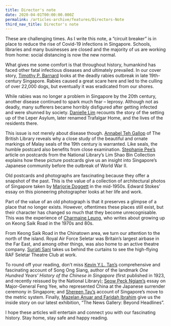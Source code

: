 ```yaml
---
title: Director's note
date: 2020-04-01T00:00:00.000Z
permalink: /articles-archive/features/Directors-Note
third_nav_title: Director's note
---
```


These are challenging times. As I write this note, a “circuit breaker” is in place to reduce the rise of Covid-19 infections in Singapore. Schools, libraries and many businesses are closed and the majority of us are working from home: social distancing is now the new normal.

What gives me some comfort is that throughout history, humankind has faced other fatal infectious diseases and ultimately prevailed. In our cover story, [Timothy P. Barnard](/_articles-archive/features/_posts/2020-05-19-mad-dogs) looks at the deadly rabies outbreak in late 19th-century Singapore. Rabies caused a great scare here and led to the culling of over 22,000 dogs, but eventually it was eradicated from our shores. 

While rabies was no longer a problem in Singapore by the 20th century, another disease continued to spark much fear – leprosy. Although not as deadly, many sufferers became horribly disfigured after getting infected and were shunned by society. [Danielle Lim](/_articles-archive/features/_posts/2020-04-01-Leprosy) recounts the story of the setting up of the Leper Asylum, later renamed Trafalgar Home, and the lives of the residents there. 

This issue is not merely about disease though. [Annabel Teh Gallop](/_articles-archive/features/_posts/2020-05-19-Malay-Seals) of The British Library reveals why a close study of the beautiful and ornate markings of Malay seals of the 19th century is warranted. Like seals, the humble postcard also benefits from close examination. [Stephanie Pee’s](/_articles-archive/features/_posts/2020-04-24-History-Through-Postcardss) article on postcards from the National Library’s Lim Shao Bin Collection explains how these picture postcards give us an insight into Singapore’s Japanese community before the outbreak of World War II.

Old postcards and photographs are fascinating because they offer a snapshot of the past. This is the value of a collection of architectural photos of Singapore taken by [Marjorie Doggett](/_articles-archive/features/_posts/2020-04-01-Doggett) in the mid-1950s. Edward Stokes’ essay on this pioneering photographer looks at her life and work.

Part of the value of an old photograph is that it preserves a glimpse of a place that no longer exists. However, oftentimes these places still exist, but their character has changed so much that they become unrecognisable. This was the experience of [Charmaine Leung](/_articles-archive/features/_posts/2020-04-01-Keong-Saik), who writes about growing up on Keong Saik Road in the 1970s and 80s. 

From Keong Saik Road in the Chinatown area, we turn our attention to the north of the island. Royal Air Force Seletar was Britain’s largest airbase in the Far East, and among other things, was also home to an active theatre company. [Suriati Sani](/_articles-archive/features/_posts/2020-04-01-Thespians) takes us behind the curtains to see the high-flying RAF Seletar Theatre Club at work.

To round off your reading, don’t miss [Kevin Y.L. Tan’s](/_articles-archive/features/_posts/2020-04-01-King) comprehensive and fascinating account of Song Ong Siang, author of the landmark *One Hundred Years’ History of the Chinese in Singapore* (first published in 1923, and recently reissued by the National Library); [Seow Peck Ngiam’s](/_articles-archive/features/_posts/2020-04-01-witness-to-history) essay on Major-General Feng Yee, who represented China at the Japanese surrender ceremony in Singapore; and [Shereen Tay’s](/_articles-archive/features/_posts/2020-04-01-Metric) account of Singapore’s move to the metric system. Finally, [Mazelan Anuar and Faridah Ibrahim](/_articles-archive/features/_posts/2020-05-13-The-News-Gallery) give us the inside story on our latest exhibition, “The News Gallery: Beyond Headlines”.

I hope these articles will entertain and connect you with our fascinating history. Stay home, stay safe and happy reading.

